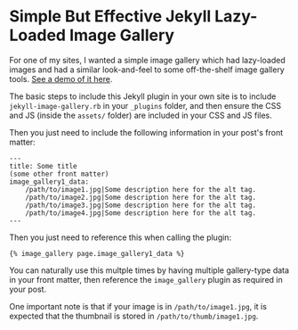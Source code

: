 # Simple But Effective Jekyll Lazy-Loaded Image Gallery

For one of my sites, I wanted a simple image gallery which had lazy-loaded images and had a similar look-and-feel to some off-the-shelf image gallery tools. [See a demo of it here](https://www.supertinyhomes.com/tiny-houses/2019/01/10/amazing-amateur-home-roundup.html#little-red-hen-cabin-texas).

The basic steps to include this Jekyll plugin in your own site is to include `jekyll-image-gallery.rb` in your `_plugins` folder, and then ensure the CSS and JS (inside the `assets/` folder) are included in your CSS and JS files.

Then you just need to include the following information in your post's front matter:

```
---
title: Some title
(some other front matter)
image_gallery1_data:
    /path/to/image1.jpg|Some description here for the alt tag.
    /path/to/image2.jpg|Some description here for the alt tag.
    /path/to/image3.jpg|Some description here for the alt tag.
    /path/to/image4.jpg|Some description here for the alt tag.
---
```

Then you just need to reference this when calling the plugin:

```
{% image_gallery page.image_gallery1_data %}
```

You can naturally use this multple times by having multiple gallery-type data in your front matter, then reference the `image_gallery` plugin as required in your post.

One important note is that if your image is in `/path/to/image1.jpg`, it is expected that the thumbnail is stored in `/path/to/thumb/image1.jpg`.
